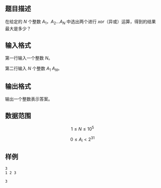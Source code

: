 ## 题目描述

在给定的 $N$ 个整数 $A_1，A_2 ... A_N$ 中选出两个进行 $xor$（异或）运算，得到的结果最大是多少？

## 输入格式

第一行输入一个整数 $N$。

第二行输入 $N$ 个整数 $A_1~A_N$。

## 输出格式

输出一个整数表示答案。

## 数据范围

$$1 \leq N \leq 10^5$$

$$ 0 \leq A_i < 2^{31} $$

## 样例

```input1
3
1 2 3
```

```output1
3
```

